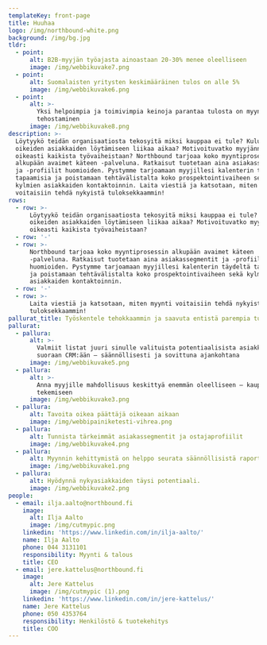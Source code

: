 ```yaml
---
templateKey: front-page
title: Huuhaa
logo: /img/northbound-white.png
background: /img/bg.jpg
tldr:
  - point:
      alt: B2B-myyjän työajasta ainoastaan 20-30% menee oleelliseen
      image: /img/webbikuvake7.png
  - point:
      alt: Suomalaisten yritysten keskimääräinen tulos on alle 5%
      image: /img/webbikuvake6.png
  - point:
      alt: >-
        Yksi helpoimpia ja toimivimpia keinoja parantaa tulosta on myynnin
        tehostaminen
      image: /img/webbikuvake8.png
description: >-
  Löytyykö teidän organisaatiosta tekosyitä miksi kauppaa ei tule? Kuluuko
  oikeiden asiakkaiden löytämiseen liikaa aikaa? Motivoituvatko myyjänne
  oikeasti kaikista työvaiheistaan? Northbound tarjoaa koko myyntiprosessin
  alkupään avaimet käteen -palveluna. Ratkaisut tuotetaan aina asiakassegmentit
  ja -profiilit huomioiden. Pystymme tarjoamaan myyjillesi kalenterin täydeltä
  tapaamisia ja poistamaan tehtävälistalta koko prospektointivaiheen sekä
  kylmien asiakkaiden kontaktoinnin. Laita viestiä ja katsotaan, miten myynti
  voitaisiin tehdä nykyistä tuloksekkaammin!
rows:
  - row: >-
      Löytyykö teidän organisaatiosta tekosyitä miksi kauppaa ei tule? Kuluuko
      oikeiden asiakkaiden löytämiseen liikaa aikaa? Motivoituvatko myyjänne
      oikeasti kaikista työvaiheistaan?
  - row: '-'
  - row: >-
      Northbound tarjoaa koko myyntiprosessin alkupään avaimet käteen
      -palveluna. Ratkaisut tuotetaan aina asiakassegmentit ja -profiilit
      huomioiden. Pystymme tarjoamaan myyjillesi kalenterin täydeltä tapaamisia
      ja poistamaan tehtävälistalta koko prospektointivaiheen sekä kylmien
      asiakkaiden kontaktoinnin.
  - row: '-'
  - row: >-
      Laita viestiä ja katsotaan, miten myynti voitaisiin tehdä nykyistä
      tuloksekkaammin!
pallurat_title: Työskentele tehokkaammin ja saavuta entistä parempia tuloksia!
pallurat:
  - pallura:
      alt: >-
        Valmiit listat juuri sinulle valituista potentiaalisista asiakkaista
        suoraan CRM:ään – säännöllisesti ja sovittuna ajankohtana
      image: /img/webbikuvake5.png
  - pallura:
      alt: >-
        Anna myyjille mahdollisuus keskittyä enemmän oleelliseen – kaupan
        tekemiseen
      image: /img/webbikuvake3.png
  - pallura:
      alt: Tavoita oikea päättäjä oikeaan aikaan
      image: /img/webbipainiketesti-vihrea.png
  - pallura:
      alt: Tunnista tärkeimmät asiakassegmentit ja ostajaprofiilit
      image: /img/webbikuvake4.png
  - pallura:
      alt: Myynnin kehittymistä on helppo seurata säännöllisistä raporteistamme
      image: /img/webbikuvake1.png
  - pallura:
      alt: Hyödynnä nykyasiakkaiden täysi potentiaali.
      image: /img/webbikuvake2.png
people:
  - email: ilja.aalto@northbound.fi
    image:
      alt: Ilja Aalto
      image: /img/cutmypic.png
    linkedin: 'https://www.linkedin.com/in/ilja-aalto/'
    name: Ilja Aalto
    phone: 044 3131101
    responsibility: Myynti & talous
    title: CEO
  - email: jere.kattelus@northbound.fi
    image:
      alt: Jere Kattelus
      image: /img/cutmypic (1).png
    linkedin: 'https://www.linkedin.com/in/jere-kattelus/'
    name: Jere Kattelus
    phone: 050 4353764
    responsibility: Henkilöstö & tuotekehitys
    title: COO
---
```


